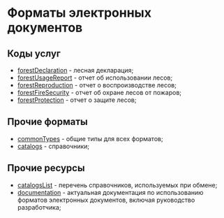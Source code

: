 # Форматы электронных документов

## Коды услуг
* [forestDeclaration](https://github.com/FGISLK/DigitalDocumentFormats/tree/main/forestDeclaration) - лесная декларация;
* [forestUsageReport](https://github.com/FGISLK/DigitalDocumentFormats/tree/main/forestUsageReport) - отчет об использовании лесов;
* [forestReproduction](https://github.com/FGISLK/DigitalDocumentFormats/tree/main/forestReproduction) - отчет о воспроизводстве лесов; 
* [forestFireSecurity](https://github.com/FGISLK/DigitalDocumentFormats/tree/main/forestFireSecurity) - отчет об охране лесов от пожаров;
* [forestProtection](https://github.com/FGISLK/DigitalDocumentFormats/tree/main/forestProtection) - отчет о защите лесов;

## Прочие форматы
* [сommonTypes](https://github.com/FGISLK/DigitalDocumentFormats/tree/main/commonTypes) - общие типы для всех форматов;
* [catalogs](https://github.com/FGISLK/DigitalDocumentFormats/tree/main/catalogs) - справочники;

## Прочие ресурсы
* [catalogsList](https://github.com/FGISLK/DigitalDocumentFormats/tree/main/catalogsList) - перечень справочников, используемых при обмене;
* [documentation](https://github.com/FGISLK/DigitalDocumentFormats/tree/main/documentation) - актуальная документация по использованию форматов электронных документов, включая руководство разработчика;

